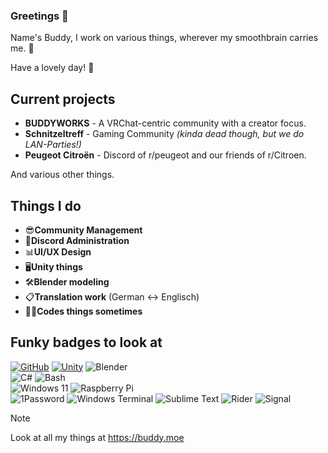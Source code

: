 ### Greetings 👋

Name's Buddy, I work on various things, wherever my smoothbrain carries me. 🧠

Have a lovely day! 💖

## Current projects
- **BUDDYWORKS** - A VRChat-centric community with a creator focus.
- **Schnitzeltreff** - Gaming Community *(kinda dead though, but we do LAN-Parties!)*
- **Peugeot Citroën** - Discord of r/peugeot and our friends of r/Citroen.

And various other things.

## Things I do
- 😎**Community Management**  
- 🤵**Discord Administration** 
- 📊**UI/UX Design**  
- 🖥️**Unity things**  
- 🛠️**Blender modeling** 
- 📋**Translation work** (German <-> Englisch)
- 👨‍💻**Codes things sometimes** 




## Funky badges to look at
[![GitHub](https://img.shields.io/badge/-GitHub-181717?style=flat-square&logo=github&link=https://github.com/JustBuddy)](https://github.com/JustBuddy)
[![Unity](https://img.shields.io/badge/-Unity-181717?style=flat-square&logo=unity)]()
![Blender](https://img.shields.io/badge/-Blender-e37200?style=flat-square&logo=blender&logoColor=FFFFFF)  
![C#](https://img.shields.io/badge/-C--Sharp-9d4cb2?style=flat-square&logo=csharp)
![Bash](https://img.shields.io/badge/-Bash_Script-181717?style=flat-square&logo=zsh)  
![Windows 11](https://img.shields.io/badge/-Windows%2011-087cd5?style=flat-square&logo=windows11&logoColor=FFFFFF)
![Raspberry Pi](https://img.shields.io/badge/-Raspberry%20Pi-C51A4A?style=flat-square&logo=Raspberry-Pi)  
![1Password](https://img.shields.io/badge/-1Password-ffffff?style=flat-square&logo=1password&logoColor=000000)
![Windows Terminal](https://img.shields.io/badge/-Windows_Terminal-3e3e3e?style=flat-square&logo=windowsterminal)
![Sublime Text](https://img.shields.io/badge/-Sublime_Text-494949?style=flat-square&logo=sublimetext)
![Rider](https://img.shields.io/badge/JetBrains-Rider-8A2BE2?style=flat-square&logo=rider)
![Signal](https://img.shields.io/badge/-Signal-3071f3?style=flat-square&logo=signal&logoColor=FFFFFF)  

> [!NOTE]
> Look at all my things at https://buddy.moe



